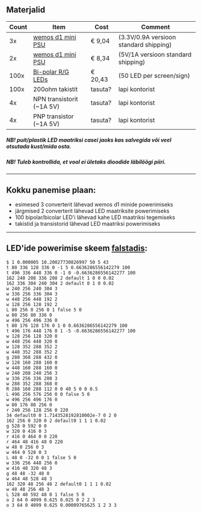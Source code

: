 ## Materjalid
| Count | Item | Cost | Comment |
| --- | --- | --- | --- |
| 3x | [wemos d1 mini PSU](https://www.aliexpress.com/item/32960193527.html?spm=a2g0o.cart.0.0.2f8f3c00ny5JL1&mp=1) | € 9,04 | (3.3V/0.9A versioon standard shipping) |
| 2x  | [wemos d1 mini PSU](https://www.aliexpress.com/item/32674295742.html?spm=a2g0o.cart.0.0.ad463c00U5mv2L&mp=1) | € 8,34 | (5V/1A versioon standard shipping) |
| 100x | [Bi-polar R/G LEDs](https://www.oomipood.ee/en/kataloog/tme/toode?sku=TC01N0VHVw%3D%3D) | € 20,43 | (50 LED per screen/sign)
| 100x | 200ohm takistit | tasuta? | lapi kontorist |
| 4x | NPN transistorit (~1A 5V) | tasuta? | lapi kontorist |
| 4x | PNP transistor (~1A 5V) | tasuta? | lapi kontorist |

##### NB! puit/plastik LED maatriksi casei jaoks kas salvegida või veel otsutada kust/mida osta.
##### NB! Tuleb kontrollida, et vool ei ületaks dioodide läbilöögi piiri.
---

## Kokku panemise plaan:
- esimesed 3 converterit lähevad wemos d1 minide powerimiseks
- järgmised 2 converterit lähevad LED maatriksite powerimiseks
- 100 bipolar/bicolar LED'i lähevad kahe LED maatriksi tegemiseks
- takistid ja transistorid lähevad LED maatriksi powerimiseks
---

## LED'ide powerimise skeem [falstadis](http://falstad.com/circuit/circuitjs.html?cct=$+1+0.000005+10.20027730826997+50+5+43%0At+80+336+128+336+0+-1+5+0.6636286556142279+100%0At+496+336+448+336+0+-1+0+-0.6636286556142277+100%0A162+240+208+336+208+2+default+1+0+0+0.02%0A162+336+304+240+304+2+default+0+1+0+0.02%0Aw+240+256+240+304+3%0Aw+336+256+336+304+3%0Aw+448+256+448+192+2%0Aw+128+256+128+192+2%0AL+80+256+0+256+0+1+false+5+0%0Aw+80+256+80+336+0%0Aw+496+256+496+336+0%0At+80+176+128+176+0+1+0+0.6636286556142279+100%0At+496+176+448+176+0+1+-5+-0.6636286556142277+100%0Aw+128+256+128+320+0%0Aw+448+256+448+320+0%0Aw+128+352+288+352+2%0Aw+448+352+288+352+2%0Ag+288+368+288+432+0%0Aw+128+160+288+160+0%0Aw+448+160+288+160+0%0Aw+240+208+240+256+3%0Aw+336+256+336+208+3%0Aw+288+352+288+368+0%0AR+288+160+288+112+0+0+40+5+0+0+0.5%0AL+496+256+576+256+0+0+false+5+0%0Aw+496+256+496+176+0%0Aw+80+176+80+256+0%0Ar+240+256+128+256+0+220%0A34+default0+0+1.7143528192810002e-7+0+2+0%0A162+256+0+320+0+2+default0+1+1+1+0.02%0Ag+528+0+592+0+0%0Aw+320+0+416+0+3%0Ar+416+0+464+0+0+220%0Ar+464+48+416+48+0+220%0Aw+48+0+256+0+3%0Aw+464+0+528+0+3%0AL+48+0+-32+0+0+1+false+5+0%0Aw+336+256+448+256+0%0Aw+416+48+320+48+3%0Ag+48+48+-32+48+0%0Aw+464+48+528+48+3%0A162+320+48+256+48+2+default0+1+1+1+0.02%0Aw+48+48+256+48+3%0AL+528+48+592+48+0+1+false+5+0%0Ao+2+64+0+4099+0.625+0.025+0+2+2+3%0Ao+3+64+0+4099+0.625+0.00009765625+1+2+3+3%0A):
```
$ 1 0.000005 10.20027730826997 50 5 43
t 80 336 128 336 0 -1 5 0.6636286556142279 100
t 496 336 448 336 0 -1 0 -0.6636286556142277 100
162 240 208 336 208 2 default 1 0 0 0.02
162 336 304 240 304 2 default 0 1 0 0.02
w 240 256 240 304 3
w 336 256 336 304 3
w 448 256 448 192 2
w 128 256 128 192 2
L 80 256 0 256 0 1 false 5 0
w 80 256 80 336 0
w 496 256 496 336 0
t 80 176 128 176 0 1 0 0.6636286556142279 100
t 496 176 448 176 0 1 -5 -0.6636286556142277 100
w 128 256 128 320 0
w 448 256 448 320 0
w 128 352 288 352 2
w 448 352 288 352 2
g 288 368 288 432 0
w 128 160 288 160 0
w 448 160 288 160 0
w 240 208 240 256 3
w 336 256 336 208 3
w 288 352 288 368 0
R 288 160 288 112 0 0 40 5 0 0 0.5
L 496 256 576 256 0 0 false 5 0
w 496 256 496 176 0
w 80 176 80 256 0
r 240 256 128 256 0 220
34 default0 0 1.7143528192810002e-7 0 2 0
162 256 0 320 0 2 default0 1 1 1 0.02
g 528 0 592 0 0
w 320 0 416 0 3
r 416 0 464 0 0 220
r 464 48 416 48 0 220
w 48 0 256 0 3
w 464 0 528 0 3
L 48 0 -32 0 0 1 false 5 0
w 336 256 448 256 0
w 416 48 320 48 3
g 48 48 -32 48 0
w 464 48 528 48 3
162 320 48 256 48 2 default0 1 1 1 0.02
w 48 48 256 48 3
L 528 48 592 48 0 1 false 5 0
o 2 64 0 4099 0.625 0.025 0 2 2 3
o 3 64 0 4099 0.625 0.00009765625 1 2 3 3
```
